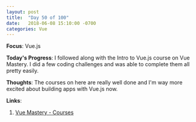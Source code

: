 ```yaml
---
layout: post
title:  "Day 50 of 100"
date:   2018-06-08 15:10:00 -0700
categories: Vue 
---
```


**Focus**: Vue.js 

**Today's Progress**: I followed along with the Intro to Vue.js course on Vue Mastery. I did a few coding challenges and was able to complete them all pretty easily. 

**Thoughts**: The courses on here are really well done and I'm way more excited about building apps with Vue.js now. 

**Links**: 
1. [Vue Mastery - Courses](https://www.vuemastery.com/courses)
